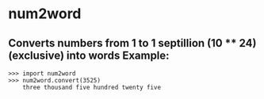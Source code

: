 # num2word 
Converts numbers from 1 to 1 septillion (10 ** 24) (exclusive) into words
Example:
---
    >>> import num2word
    >>> num2word.convert(3525)
        three thousand five hundred twenty five

